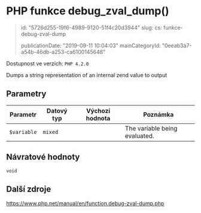 PHP funkce debug_zval_dump()
============================

> id: "5726d255-19f6-4989-9120-51f4c20d3944"
> slug:
> 	cs: funkce-debug-zval-dump
>
> publicationDate: "2019-09-11 10:04:03"
> mainCategoryId: "0eeab3a7-a54b-46db-a253-ca6100145648"

Dostupnost ve verzích: `PHP 4.2.0`

Dumps a string representation of an internal zend value to output


Parametry
--------------

| Parametr | Datový typ | Výchozí hodnota | Poznámka |
|-----|-----|-----|-----|
| `$variable` | `mixed` |  | The variable being evaluated. |


Návratové hodnoty
----------------

`void`



Další zdroje
------------

https://www.php.net/manual/en/function.debug-zval-dump.php
